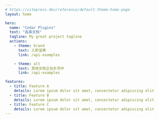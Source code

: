```yaml
---
# https://vitepress.dev/reference/default-theme-home-page
layout: home

hero:
  name: "Cedar Plugins"
  text: "各类文档"
  tagline: My great project tagline
  actions:
    - theme: brand
      text: 入职宝典
      link: /api-examples

    - theme: alt
      text: 其他文档正在补充中
      link: /api-examples

features:
  - title: Feature A
    details: Lorem ipsum dolor sit amet, consectetur adipiscing elit
  - title: Feature B
    details: Lorem ipsum dolor sit amet, consectetur adipiscing elit
  - title: Feature C
    details: Lorem ipsum dolor sit amet, consectetur adipiscing elit
---
```



